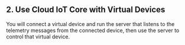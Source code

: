 ## 2. Use Cloud IoT Core with Virtual Devices

You will connect a virtual device and run the server that listens to the telemetry messages from the connected device, then use the server to control that virtual device.
